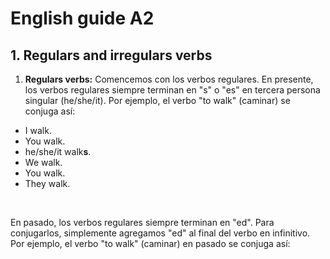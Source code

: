 # English guide A2

## 1. Regulars and irregulars verbs

1. **Regulars verbs:**
Comencemos con los verbos regulares. En presente, los verbos regulares siempre terminan en "s" o "es" en tercera persona singular (he/she/it). Por ejemplo, el verbo "to walk" (caminar) se conjuga así:

* I walk.
* You walk.
* he/she/it walk**s**.
* We walk.
* You walk.
* They walk.

<br/>

En pasado, los verbos regulares siempre terminan en "ed". Para conjugarlos, simplemente agregamos "ed" al final del verbo en infinitivo. Por ejemplo, el verbo "to walk" (caminar) en pasado se conjuga así:

